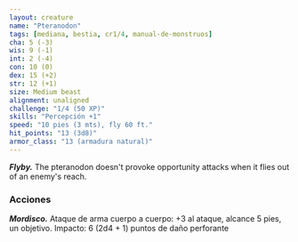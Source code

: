 ```yaml
---
layout: creature
name: "Pteranodon"
tags: [mediana, bestia, cr1/4, manual-de-monstruos]
cha: 5 (-3)
wis: 9 (-1)
int: 2 (-4)
con: 10 (0)
dex: 15 (+2)
str: 12 (+1)
size: Medium beast
alignment: unaligned
challenge: "1/4 (50 XP)"
skills: "Percepción +1"
speed: "10 pies (3 mts), fly 60 ft."
hit_points: "13 (3d8)"
armor_class: "13 (armadura natural)"
---
```


***Flyby.*** The pteranodon doesn't provoke opportunity attacks when it flies out of an enemy's reach.

### Acciones

***Mordisco.*** Ataque de arma cuerpo a cuerpo: +3 al ataque, alcance 5 pies, un objetivo. Impacto: 6 (2d4 + 1) puntos de daño perforante